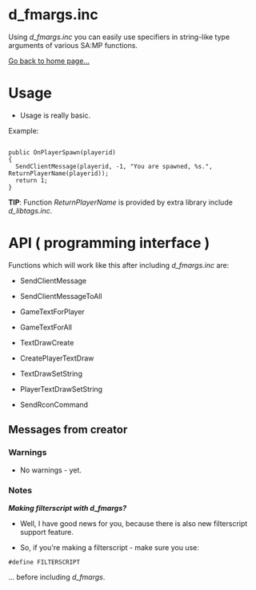 # d_fmargs.inc

Using *d_fmargs.inc* you can easily use specifiers in string-like type arguments of various SA:MP functions.

[Go back to home page...](README.md)

# Usage

- Usage is really basic.

Example:

```pawn

public OnPlayerSpawn(playerid)
{
  SendClientMessage(playerid, -1, "You are spawned, %s.", ReturnPlayerName(playerid));
  return 1;
}
```
**TIP**: Function *ReturnPlayerName* is provided by extra library include *d_libtags.inc*.

# API ( programming interface )

Functions which will work like this after including *d_fmargs.inc* are:

- SendClientMessage 

- SendClientMessageToAll 

- GameTextForPlayer 

- GameTextForAll 

- TextDrawCreate 

- CreatePlayerTextDraw 

- TextDrawSetString 

- PlayerTextDrawSetString
 
- SendRconCommand
## Messages from creator

### Warnings

- No warnings - yet.

### Notes

***Making filterscript with d_fmargs?***
- Well, I have good news for you, because there is also new filterscript support feature. 

- So, if you're making a filterscript - make sure you use:

```pawn
#define FILTERSCRIPT
```
... before including *d_fmargs*.
